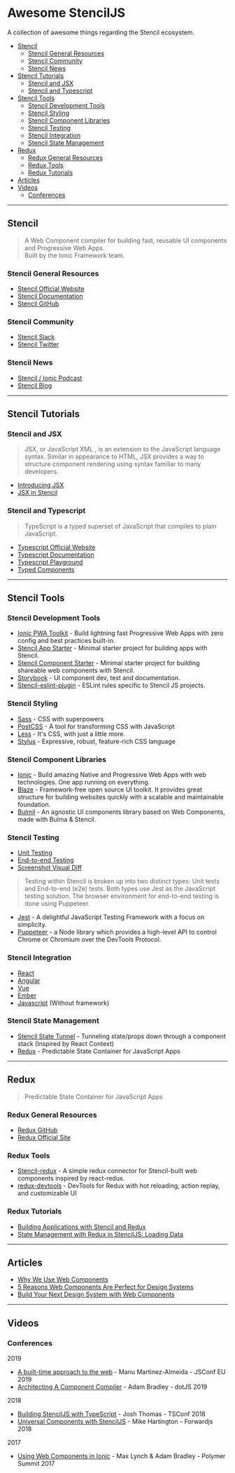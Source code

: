 # Awesome StencilJS  

A collection of awesome things regarding the Stencil ecosystem.

- [Stencil](#stencil)
  - [Stencil General Resources](#stencil-general-resources)
  - [Stencil Community](#stencil-community)
  - [Stencil News](#stencil-news)
- [Stencil Tutorials](#stencil-tutorials)
  - [Stencil and JSX](#stencil-and-jsx)
  - [Stencil and Typescript](#stencil-and-typescript)
- [Stencil Tools](#stencil-tools)
  - [Stencil Development Tools](#stencil-development-tools)
  - [Stencil Styling](#stencil-styling)
  - [Stencil Component Libraries](#stencil-component-libraries)
  - [Stencil Testing](#stencil-testing)
  - [Stencil Integration](#stencil-integration)
  - [Stencil State Management](#stencil-state-management)
- [Redux](#redux)
  - [Redux General Resources](#redux-general-resources)
  - [Redux Tools](#redux-tools)
  - [Redux Tutorials](#redux-tutorials)
- [Articles](#articles)
- [Videos](#videos)
  - [Conferences](#conferences)

---

## Stencil

> A Web Component compiler for building fast, reusable UI components and Progressive Web Apps.<br>
Built by the Ionic Framework team.

### Stencil General Resources

- [Stencil Official Website](https://stenciljs.com)
- [Stencil Documentation](https://stenciljs.com/docs/introduction)
- [Stencil GitHub](https://github.com/ionic-team/stencil)

### Stencil Community

- [Stencil Slack](https://stencil-worldwide.herokuapp.com)
- [Stencil Twitter](https://twitter.com/stenciljs)

### Stencil News

- [Stencil / Ionic Podcast](https://betontheweb.ionicframework.com/)
- [Stencil Blog](https://stenciljs.com/blog)

---

## Stencil Tutorials

### Stencil and JSX

> JSX, or JavaScript XML , is an extension to the JavaScript language syntax. Similar in appearance to HTML, JSX provides a way to structure component rendering using syntax familiar to many developers.

- [Introducing JSX](https://reactjs.org/docs/introducing-jsx.html)
- [JSX in Stencil](https://stenciljs.com/docs/templating-jsx)

### Stencil and Typescript

> TypeScript is a typed superset of JavaScript that compiles to plain JavaScript.

- [Typescript Official Website](https://www.typescriptlang.org/index.html)
- [Typescript Documentation](https://www.typescriptlang.org/docs/home.html)
- [Typescript Playground](https://www.typescriptlang.org/play/index.html)
- [Typed Components](https://stenciljs.com/docs/typed-components)

---

## Stencil Tools

### Stencil Development Tools
- [Ionic PWA Toolkit](https://github.com/ionic-team/ionic-pwa-toolkit) - Build lightning fast Progressive Web Apps with zero config and best practices built-in.
- [Stencil App Starter](https://github.com/ionic-team/stencil-app-starter) - Minimal starter project for building apps with Stencil.
- [Stencil Component Starter](https://github.com/ionic-team/stencil-component-starter) - Minimal starter project for building shareable web components with Stencil.
- [Storybook](https://github.com/storybookjs/storybook) - UI component dev, test and documentation.
- [Stencil-eslint-plugin](https://github.com/ionic-team/stencil-eslint) - ESLint rules specific to Stencil JS projects.

### Stencil Styling

- [Sass](https://github.com/ionic-team/stencil-sass) - CSS with superpowers
- [PostCSS](https://github.com/ionic-team/stencil-postcss) - A tool for transforming CSS with JavaScript
- [Less](https://github.com/ionic-team/stencil-less) - It's CSS, with just a little more.
- [Stylus](https://github.com/ionic-team/stencil-stylus) - Expressive, robust, feature-rich CSS language

### Stencil Component Libraries

- [Ionic](https://github.com/ionic-team/ionic/tree/master/core) - Build amazing Native and Progressive Web Apps with web technologies. One app running on everything.
- [Blaze](https://github.com/BlazeSoftware/blaze) - Framework-free open source UI toolkit. It provides great structure for building websites quickly with a scalable and maintainable foundation.
- [Bulmil](https://github.com/Gomah/bulmil) - An agnostic UI components library based on Web Components, made with Bulma & Stencil.

### Stencil Testing

- [Unit Testing](https://stenciljs.com/docs/unit-testing)
- [End-to-end Testing](https://stenciljs.com/docs/end-to-end-testing)
- [Screenshot Visual Diff](https://stenciljs.com/docs/screenshot-visual-diff)

> Testing within Stencil is broken up into two distinct types: Unit tests and End-to-end (e2e) tests. Both types use Jest as the JavaScript testing solution. The browser environment for end-to-end testing is done using Puppeteer.

- [Jest](https://jestjs.io) - A delightful JavaScript Testing Framework with a focus on simplicity.
- [Puppeteer](https://pptr.dev) - a Node library which provides a high-level API to control Chrome or Chromium over the DevTools Protocol.

### Stencil Integration

- [React](https://stenciljs.com/docs/react)
- [Angular](https://stenciljs.com/docs/angular)
- [Vue](https://stenciljs.com/docs/vue)
- [Ember](https://stenciljs.com/docs/ember)
- [Javascript](https://stenciljs.com/docs/javascript) (Without framework)

### Stencil State Management

- [Stencil State Tunnel](https://github.com/ionic-team/stencil-state-tunnel) - Tunneling state/props down through a component stack (Inspired by React Context)
- [Redux](#redux) - Predictable State Container for JavaScript Apps

---

## Redux

> Predictable State Container for JavaScript Apps

### Redux General Resources

- [Redux GitHub](https://github.com/reduxjs/redux)
- [Redux Official Site](http://redux.js.org)

### Redux Tools

- [Stencil-redux](https://github.com/ionic-team/stencil-redux) - A simple redux connector for Stencil-built web components inspired by react-redux.
- [redux-devtools](https://github.com/reduxjs/redux-devtools) - DevTools for Redux with hot reloading, action replay, and customizable UI

### Redux Tutorials
- [Building Applications with Stencil and Redux](https://stenciljs.com/docs/stencil-redux)
- [State Management with Redux in StencilJS: Loading Data](https://www.joshmorony.com/state-management-with-redux-in-ionic-stenciljs-loading-data/)

---

## Articles

- [Why We Use Web Components](https://dev.to/ionic/why-we-use-web-components-2c1i)
- [5 Reasons Web Components Are Perfect for Design Systems](https://ionicframework.com/blog/5-reasons-web-components-are-perfect-for-design-systems/)
- [Build Your Next Design System with Web Components](https://ionicframework.com/blog/build-your-next-design-system-with-web-components/)

---

## Videos

### Conferences

2019

- [A built-time approach to the web](https://www.youtube.com/watch?v=M1F81V-NhP0) - Manu Martinez-Almeida - JSConf EU 2019
- [Architecting A Component Compiler](https://www.youtube.com/watch?v=RZ6MLELGsD8) - Adam Bradley - dotJS 2019

2018

- [Building StencilJS with TypeScript](https://www.youtube.com/watch?v=LBv07i-Wim8) - Josh Thomas - TSConf 2018
- [Universal Components with StencilJS](https://www.youtube.com/watch?v=CvyqKUvP4wU) - Mike Hartington - Forwardjs 2018

2017

- [Using Web Components in Ionic](https://www.youtube.com/watch?v=UfD-k7aHkQE) - Max Lynch & Adam Bradley - Polymer Summit 2017
